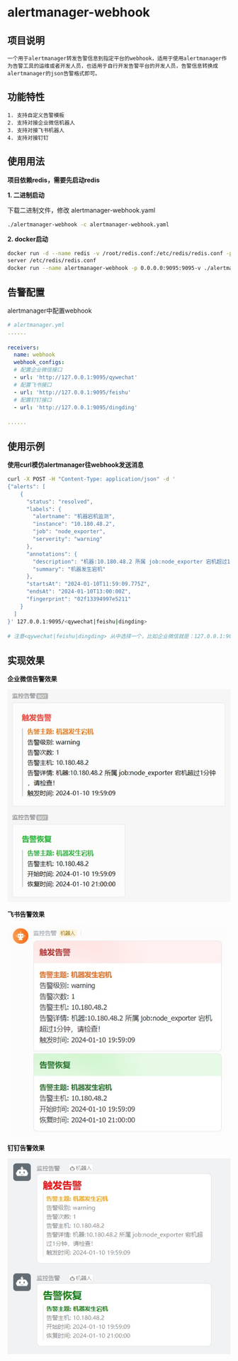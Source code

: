 # alertmanager-webhook

## 项目说明
```
一个用于alertmanager转发告警信息到指定平台的webhook，适用于使用alertmanager作为告警工具的运维或者开发人员，也适用于自行开发告警平台的开发人员，告警信息转换成alertmanager的json告警格式即可。
```

## 功能特性
```
1. 支持自定义告警模板
2. 支持对接企业微信机器人
3. 支持对接飞书机器人
4. 支持对接钉钉
```


## 使用用法
**项目依赖redis，需要先启动redis**

**1. 二进制启动**

下载二进制文件，修改 alertmanager-webhook.yaml
```bash
./alertmanager-webhook -c alertmanager-webhook.yaml
```
**2. docker启动**
```bash
docker run -d --name redis -v /root/redis.conf:/etc/redis/redis.conf -p 0.0.0.0:6381:6379 redis:5.0.0 redis-
server /etc/redis/redis.conf
docker run --name alertmanager-webhook -p 0.0.0.0:9095:9095-v ./alertmanager-webhook.yaml:/etc/alertmanager-webhook alertmanager-webhook:v1.0
```

## 告警配置

alertmanager中配置webhook

```yaml
# alertmanager.yml
......

receivers:
  name: webhook
  webhook_configs:
  # 配置企业微信接口
  - url: 'http://127.0.0.1:9095/qywechat'
  # 配置飞书接口
  - url: 'http://127.0.0.1:9095/feishu'
  # 配置钉钉接口
  - url: 'http://127.0.0.1:9095/dingding'

......
```

## 使用示例
**使用curl模仿alertmanager往webhook发送消息**

```bash
curl -X POST -H "Content-Type: application/json" -d '
{"alerts": [
    {
      "status": "resolved",
      "labels": {
        "alertname": "机器宕机监测",
        "instance": "10.180.48.2",
        "job": "node_exporter",
        "serverity": "warning"
      },
      "annotations": {
        "description": "机器:10.180.48.2 所属 job:node_exporter 宕机超过1分钟，请检查！",
        "summary": "机器发生宕机"
      },
      "startsAt": "2024-01-10T11:59:09.775Z",
      "endsAt": "2024-01-10T13:00:00Z",
      "fingerprint": "02f13394997e5211"
    }
  ]
}' 127.0.0.1:9095/<qywechat|feishu|dingding>

# 注意<qywechat|feishu|dingding> 从中选择一个，比如企业微信就是：127.0.0.1:9095/qywechat
```

## 实现效果
**企业微信告警效果**

![img](./example/image/qywechat.jpg)

**飞书告警效果**

![img](./example/image/feishu.jpg)

**钉钉告警效果**

![img](./example/image/dingding.jpg)
